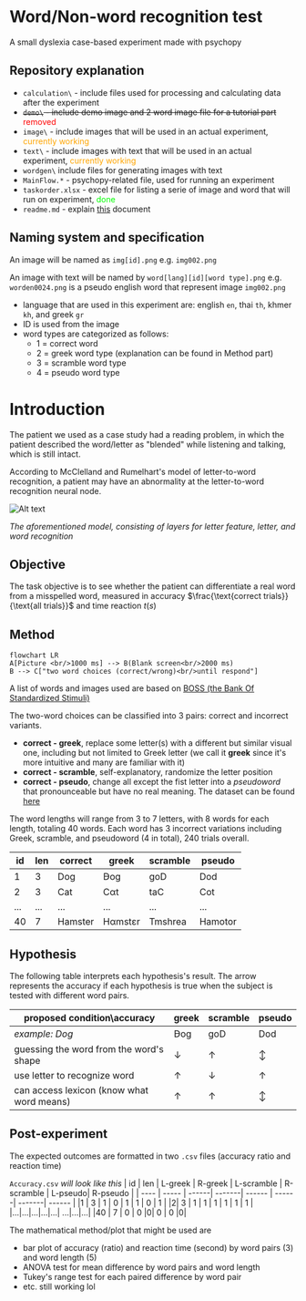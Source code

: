 # Word/Non-word recognition test
A small dyslexia case-based experiment made with psychopy

## Repository explanation
- `calculation\` - include files used for processing and calculating data after the experiment
- ~~`demo\` - include demo image and 2 word image file for a tutorial part~~ <span style="color:red">removed</span> 
- `image\` - include images that will be used in an actual experiment, <span style="color:orange">currently working</span>
-  `text\` - include images with text that will be used in an actual experiment, <span style="color:orange">currently working</span>
- `wordgen\` include files for generating images with text
-  `MainFlow.*` - psychopy-related file, used for running an experiment
-  `taskorder.xlsx` - excel file for listing a serie of image and word that will run on experiment, <span style="color:lime">done</span>
- `readme.md` - explain [this](https://github.com/Plausma/Dyslexia) document

## Naming system and specification
An image will be named as `img[id].png` e.g. `img002.png`

An image with text will be named by `word[lang][id][word type].png` e.g. `worden0024.png` is a pseudo english word that represent image `img002.png` 
- language that are used in this experiment are: english `en`, thai `th`, khmer `kh`, and greek `gr`
- ID is used from the image
- word types are categorized as follows:
  -   1 = correct word
  -   2 = greek word type (explanation can be found in Method part)
  -   3 = scramble word type
  -   4 = pseudo word type

# Introduction

The patient we used as a case study had a reading problem, in which the patient described the word/letter as "blended" while listening and talking, which is still intact.

According to McClelland and Rumelhart's model of letter-to-word recognition,  a patient may have an abnormality at the letter-to-word recognition neural node.

![Alt text](https://github.com/user-attachments/assets/cace0577-8f7e-4898-95d1-13ac69676b75)

_The aforementioned model, consisting of layers for letter feature, letter, and word recognition_

## Objective
The task objective is to see whether the patient can differentiate a real word from a misspelled word, measured in accuracy $\frac{\text{correct trials}}{\text{all trials}}$ and time reaction $t(s)$


## Method

```mermaid
flowchart LR
A[Picture <br/>1000 ms] --> B(Blank screen<br/>2000 ms)
B --> C["two word choices (correct/wrong)<br/>until respond"]
```

A list of words and images used are based on [BOSS (the Bank Of
Standardized Stimuli)](https://drive.google.com/folderview?id=0B3m1Sf0USgt8bXRjZFNDMUwzaWc&usp=sharing)

The two-word choices can be classified into 3 pairs: correct and incorrect variants.
- __correct - greek__, replace some letter(s) with a different but similar visual one, including but not limited to Greek letter (we call it __greek__ since it's more intuitive and many are familiar with it)
- __correct - scramble__, self-explanatory, randomize the letter position
- __correct - pseudo__, change all except the fist letter into a *pseudoword* that pronounceable but have no real meaning. The dataset can be found [here](https://doi.org/10.3389/fpsyg.2015.01395)

The word lengths will range from 3 to 7 letters, with 8 words for each length, totaling 40 words. Each word has 3 incorrect variations including Greek, scramble, and pseudoword (4 in total), 240 trials overall. 

| id | len | correct | greek | scramble | pseudo |
| ---- | ----- | ----- | ------| -------| ------ |
|1 | 3 | Dog |Ꟈog | goD | Dod |
|2| 3 | Cat | Cαt | taC | Cot |
|...|...|...|...|...|...|
|40 | 7 | Hamster | Hαmstεr | Tmshrea |Hamotor|

## Hypothesis 
The following table interprets each hypothesis's result. The arrow represents the accuracy if each hypothesis is true when the subject is tested with different word pairs.


| proposed condition\accuracy               | greek | scramble      | pseudo |
| ---------------------------------------------------- | -------------- | ------------ | ---------------------- |
| *example: Dog*                                            | Ꟈog    | goD  | Dod         |
| guessing the word from the word's shape | $\downarrow$   | $\uparrow$   | $\updownarrow$                    |
| use letter to recognize word                         | $\uparrow$     | $\downarrow$ | $\uparrow$             |
| can access lexicon (know what word means)            | $\uparrow$     | $\uparrow$   | $\updownarrow$                    |

## Post-experiment
The expected outcomes are formatted in two `.csv` files (accuracy ratio and reaction time)

`Accuracy.csv` _will look like this_
| id | len  | L-greek | R-greek | L-scramble | R-scramble | L-pseudo| R-pseudo |
| ---- |  ----- | ------| -------| ------ |  ------| -------| ------ |
|1 | 3 | 1 | 0 | 1 |  1 | 0 | 1 |
|2| 3 |  1 | 1 | 1 |  1 | 1 | 1 |
|...|...|...|...|...| ...|...|...|
|40 | 7 | 0 | 0 |0|  0 | 0 |0|

The mathematical method/plot that might be used are
- bar plot of accuracy (ratio) and reaction time (second) by word pairs (3) and word length (5)
- ANOVA test for mean difference by word pairs and word length
- Tukey's range test for each paired difference by word pair
- etc. still working lol
